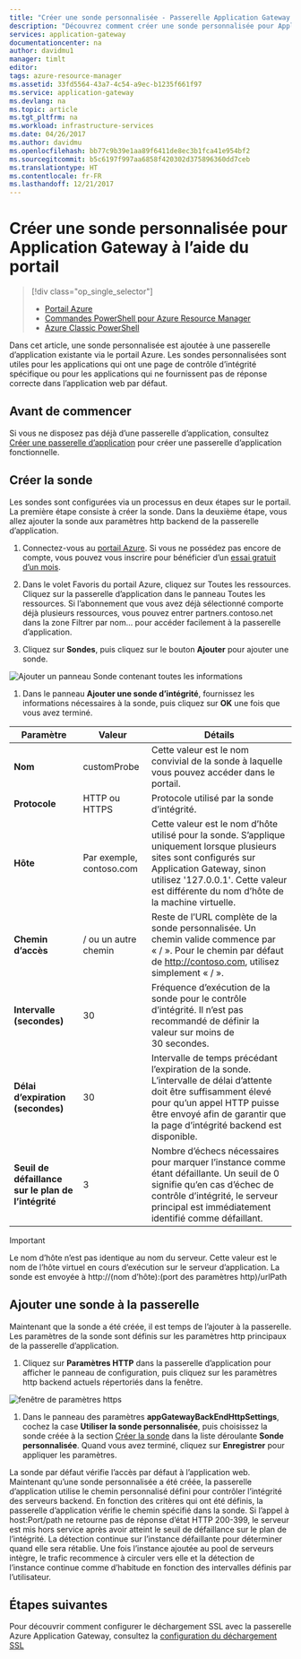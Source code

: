 ```yaml
---
title: "Créer une sonde personnalisée - Passerelle Application Gateway Azure - Portail Azure | Microsoft Docs"
description: "Découvrez comment créer une sonde personnalisée pour Application Gateway à l’aide du portail"
services: application-gateway
documentationcenter: na
author: davidmu1
manager: timlt
editor: 
tags: azure-resource-manager
ms.assetid: 33fd5564-43a7-4c54-a9ec-b1235f661f97
ms.service: application-gateway
ms.devlang: na
ms.topic: article
ms.tgt_pltfrm: na
ms.workload: infrastructure-services
ms.date: 04/26/2017
ms.author: davidmu
ms.openlocfilehash: bb77c9b39e1aa89f6411de8ec3b1fca41e954bf2
ms.sourcegitcommit: b5c6197f997aa6858f420302d375896360dd7ceb
ms.translationtype: HT
ms.contentlocale: fr-FR
ms.lasthandoff: 12/21/2017
---
```

# <a name="create-a-custom-probe-for-application-gateway-by-using-the-portal"></a>Créer une sonde personnalisée pour Application Gateway à l’aide du portail

> [!div class="op_single_selector"]
> * [Portail Azure](application-gateway-create-probe-portal.md)
> * [Commandes PowerShell pour Azure Resource Manager](application-gateway-create-probe-ps.md)
> * [Azure Classic PowerShell](application-gateway-create-probe-classic-ps.md)

Dans cet article, une sonde personnalisée est ajoutée à une passerelle d’application existante via le portail Azure. Les sondes personnalisées sont utiles pour les applications qui ont une page de contrôle d’intégrité spécifique ou pour les applications qui ne fournissent pas de réponse correcte dans l’application web par défaut.

## <a name="before-you-begin"></a>Avant de commencer

Si vous ne disposez pas déjà d’une passerelle d’application, consultez [Créer une passerelle d’application](application-gateway-create-gateway-portal.md) pour créer une passerelle d’application fonctionnelle.

## <a name="createprobe"></a>Créer la sonde

Les sondes sont configurées via un processus en deux étapes sur le portail. La première étape consiste à créer la sonde. Dans la deuxième étape, vous allez ajouter la sonde aux paramètres http backend de la passerelle d’application.

1. Connectez-vous au [portail Azure](https://portal.azure.com). Si vous ne possédez pas encore de compte, vous pouvez vous inscrire pour bénéficier d’un [essai gratuit d’un mois](https://azure.microsoft.com/free).

1. Dans le volet Favoris du portail Azure, cliquez sur Toutes les ressources. Cliquez sur la passerelle d’application dans le panneau Toutes les ressources. Si l’abonnement que vous avez déjà sélectionné comporte déjà plusieurs ressources, vous pouvez entrer partners.contoso.net dans la zone Filtrer par nom… pour accéder facilement à la passerelle d’application.

1. Cliquez sur **Sondes**, puis cliquez sur le bouton **Ajouter** pour ajouter une sonde.

  ![Ajouter un panneau Sonde contenant toutes les informations][1]

1. Dans le panneau **Ajouter une sonde d’intégrité**, fournissez les informations nécessaires à la sonde, puis cliquez sur **OK** une fois que vous avez terminé.

  |**Paramètre** | **Valeur** | **Détails**|
  |---|---|---|
  |**Nom**|customProbe|Cette valeur est le nom convivial de la sonde à laquelle vous pouvez accéder dans le portail.|
  |**Protocole**|HTTP ou HTTPS | Protocole utilisé par la sonde d’intégrité.|
  |**Hôte**|Par exemple, contoso.com|Cette valeur est le nom d’hôte utilisé pour la sonde. S’applique uniquement lorsque plusieurs sites sont configurés sur Application Gateway, sinon utilisez '127.0.0.1'. Cette valeur est différente du nom d’hôte de la machine virtuelle.|
  |**Chemin d’accès**|/ ou un autre chemin|Reste de l’URL complète de la sonde personnalisée. Un chemin valide commence par « / ». Pour le chemin par défaut de http://contoso.com, utilisez simplement « / ». |
  |**Intervalle (secondes)**|30|Fréquence d’exécution de la sonde pour le contrôle d’intégrité. Il n’est pas recommandé de définir la valeur sur moins de 30 secondes.|
  |**Délai d’expiration (secondes)**|30|Intervalle de temps précédant l’expiration de la sonde. L’intervalle de délai d’attente doit être suffisamment élevé pour qu’un appel HTTP puisse être envoyé afin de garantir que la page d’intégrité backend est disponible.|
  |**Seuil de défaillance sur le plan de l’intégrité**|3|Nombre d’échecs nécessaires pour marquer l’instance comme étant défaillante. Un seuil de 0 signifie qu’en cas d’échec de contrôle d’intégrité, le serveur principal est immédiatement identifié comme défaillant.|

  > [!IMPORTANT]
  > Le nom d’hôte n’est pas identique au nom du serveur. Cette valeur est le nom de l’hôte virtuel en cours d’exécution sur le serveur d’application. La sonde est envoyée à http://(nom d’hôte):(port des paramètres http)/urlPath

## <a name="add-probe-to-the-gateway"></a>Ajouter une sonde à la passerelle

Maintenant que la sonde a été créée, il est temps de l’ajouter à la passerelle. Les paramètres de la sonde sont définis sur les paramètres http principaux de la passerelle d’application.

1. Cliquez sur **Paramètres HTTP** dans la passerelle d’application pour afficher le panneau de configuration, puis cliquez sur les paramètres http backend actuels répertoriés dans la fenêtre.

  ![fenêtre de paramètres https][2]

1. Dans le panneau des paramètres **appGatewayBackEndHttpSettings**, cochez la case **Utiliser la sonde personnalisée**, puis choisissez la sonde créée à la section [Créer la sonde](#createprobe) dans la liste déroulante **Sonde personnalisée**.
Quand vous avez terminé, cliquez sur **Enregistrer** pour appliquer les paramètres.

La sonde par défaut vérifie l’accès par défaut à l’application web. Maintenant qu’une sonde personnalisée a été créée, la passerelle d’application utilise le chemin personnalisé défini pour contrôler l’intégrité des serveurs backend. En fonction des critères qui ont été définis, la passerelle d’application vérifie le chemin spécifié dans la sonde. Si l’appel à host:Port/path ne retourne pas de réponse d’état HTTP 200-399, le serveur est mis hors service après avoir atteint le seuil de défaillance sur le plan de l’intégrité. La détection continue sur l’instance défaillante pour déterminer quand elle sera rétablie. Une fois l’instance ajoutée au pool de serveurs intègre, le trafic recommence à circuler vers elle et la détection de l’instance continue comme d’habitude en fonction des intervalles définis par l’utilisateur.

## <a name="next-steps"></a>Étapes suivantes

Pour découvrir comment configurer le déchargement SSL avec la passerelle Azure Application Gateway, consultez la [configuration du déchargement SSL](application-gateway-ssl-portal.md)

[1]: ./media/application-gateway-create-probe-portal/figure1.png
[2]: ./media/application-gateway-create-probe-portal/figure2.png

